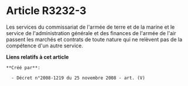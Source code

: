 # Article R3232-3

Les services du commissariat de l'armée de terre et de la marine et le service de l'administration générale et des finances
de l'armée de l'air passent les marchés et contrats de toute nature qui ne relèvent pas de la compétence d'un autre service.

**Liens relatifs à cet article**

	**Créé par**:

	  - Décret n°2008-1219 du 25 novembre 2008 - art. (V)
